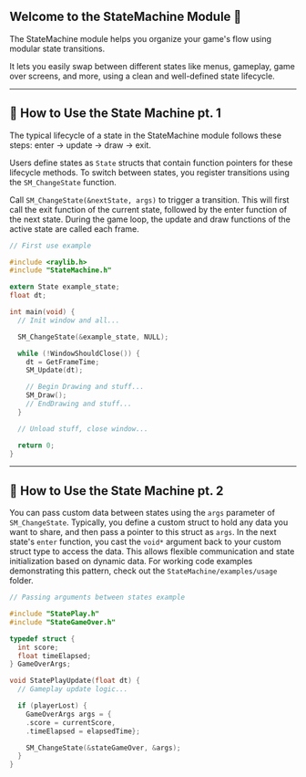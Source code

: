 ## Welcome to the StateMachine Module 🤖

The StateMachine module helps you organize your game's flow using modular state transitions.

It lets you easily swap between different states like menus, gameplay, game over screens, and more, using a clean and well-defined state lifecycle.

---

## 🧩 How to Use the State Machine pt. 1

The typical lifecycle of a state in the StateMachine module follows these steps: enter → update → draw → exit.

Users define states as `State` structs that contain function pointers for these lifecycle methods. To switch between states, you register transitions using the `SM_ChangeState` function.

Call `SM_ChangeState(&nextState, args)` to trigger a transition. This will first call the exit function of the current state, followed by the enter function of the next state. During the game loop, the update and draw functions of the active state are called each frame.

```C
// First use example

#include <raylib.h>
#include "StateMachine.h"

extern State example_state;
float dt;

int main(void) {
  // Init window and all...

  SM_ChangeState(&example_state, NULL);

  while (!WindowShouldClose()) {
    dt = GetFrameTime;
    SM_Update(dt);

    // Begin Drawing and stuff...
    SM_Draw();
    // EndDrawing and stuff...
  }

  // Unload stuff, close window...

  return 0;
}
```

---

## 🧩 How to Use the State Machine pt. 2

You can pass custom data between states using the `args` parameter of `SM_ChangeState`. Typically, you define a custom struct to hold any data you want to share, and then pass a pointer to this struct as `args`. In the next state's `enter` function, you cast the `void*` argument back to your custom struct type to access the data. This allows flexible communication and state initialization based on dynamic data. For working code examples demonstrating this pattern, check out the `StateMachine/examples/usage` folder.

```C
// Passing arguments between states example

#include "StatePlay.h"
#include "StateGameOver.h"

typedef struct {
  int score;
  float timeElapsed;
} GameOverArgs;

void StatePlayUpdate(float dt) {
  // Gameplay update logic...

  if (playerLost) {
    GameOverArgs args = {
    .score = currentScore,
    .timeElapsed = elapsedTime};

    SM_ChangeState(&stateGameOver, &args);
  }
}
```
